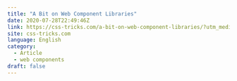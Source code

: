 ```yaml
---
title: "A Bit on Web Component Libraries"
date: 2020-07-28T22:49:46Z
link: https://css-tricks.com/a-bit-on-web-component-libraries/?utm_medium=RSS&utm_source=news.12bit.vn
site: css-tricks.com
language: English
category:
  - Article
  - web components
draft: false
---
```


